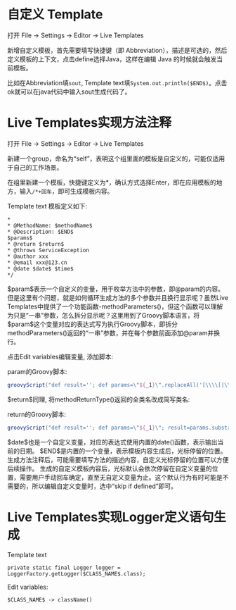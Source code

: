 # 自定义 Template

打开 File -> Settings -> Editor -> Live Templates

新增自定义模板，首先需要填写快捷键（即 Abbreviation），描述是可选的，然后定义模板的上下文，点击define选择Java，这样在编辑 Java 的时候就会触发当前模板。

比如在Abbreviation填`sout`, Template text填`System.out.println($END$)`。点击ok就可以在java代码中输入sout生成代码了。

# Live Templates实现方法注释

打开 File -> Settings -> Editor -> Live Templates

新建一个group，命名为“self”，表明这个组里面的模板是自定义的，可能仅适用于自己的工作场景。

在组里新建一个模板，快捷键定义为*，确认方式选择Enter，即在应用模板的地方，输入`/*+回车`，即可生成模板内容。

Template text 模板定义如下:
```
*
* @MethodName: $methodName$
* @Description: $END$
$params$
* @return $return$
* @throws ServiceException
* @author xxx
* @email xxx@123.cn
* @date $date$ $time$
*/
```

\$param\$表示一个自定义的变量，用于枚举方法中的参数，即@param的内容。但是这里有个问题，就是如何循环生成方法的多个参数并且换行显示呢？虽然Live Templates中提供了一个功能函数-methodParameters()，但这个函数可以理解为只是“一串”参数，怎么拆分显示呢？这里用到了Groovy脚本语言，将\$param\$这个变量对应的表达式写为执行Groovy脚本，即拆分methodParameters()返回的“一串”参数，并在每个参数前面添加@param并换行。

点击Edit variables编辑变量, 添加脚本:

param的Groovy脚本:
```Groovy
groovyScript("def result=''; def params=\"${_1}\".replaceAll('[\\\\[|\\\\]|\\\\s]', '').split(',').toList(); for(i = 0; i < params.size(); i++) {result+='* @param ' + params[i] + ((i < params.size() - 1) ? '\\n' : '')}; return result", methodParameters())
```

\$return\$同理, 将methodReturnType()返回的全类名改成简写类名:

return的Groovy脚本:
```Groovy
groovyScript("def result=''; def params=\"${_1}\"; result=params.substring(params.lastIndexOf('.')+1); return result", methodReturnType())
```

\$date\$也是一个自定义变量，对应的表达式使用内置的date()函数，表示输出当前的日期。
\$END\$是内置的一个变量，表示模板内容生成后，光标停留的位置。生成方法注释后，可能需要填写方法的描述内容，自定义光标停留的位置可以方便后续操作。
生成的自定义模板内容后，光标默认会依次停留在自定义变量的位置，需要用户手动回车确定，直至无自定义变量为止。这个默认行为有时可能是不需要的，所以编辑自定义变量时，选中“skip if defined”即可。

# Live Templates实现Logger定义语句生成

Template text
```
private static final Logger logger = LoggerFactory.getLogger($CLASS_NAME$.class);
```

Edit variables:
```
$CLASS_NAME$ -> className()
```
